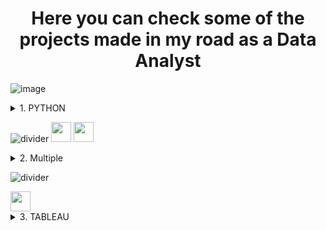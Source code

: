 <h1 align='center'>Here you can check some of the projects made in my road as a Data Analyst</h3>

![image](https://user-images.githubusercontent.com/112327873/204142445-fef3b28f-a606-4828-835d-3159d0373d82.png)
<details><summary>1. PYTHON</summary> 
 <p>

#### [1. Building a dataset from files published on a website](https://github.com/lilqasr/Projects/tree/main/Projects_list/Python/Building%20dataset%20from%20website)
#### [2. Cardiovascular Disease Analysis](https://github.com/lilqasr/Projects/tree/main/Projects_list/Python/Cardiovascular%20Disease%20Analysis)
#### [3. Nicaragua Public Investment Program ANALYSIS](https://nbviewer.org/github/lilqasr/Projects/blob/main/Projects_list/Multi/Public%20Investment%20Program%20Nicaragua/Public_Investment_Program%202017-2022%20Analysis.ipynb)
#### [4. Nicaragua's Municipality Elections Result](https://github.com/lilqasr/Projects/tree/main/Projects_list/Python/Nicaragua's-Municipality-Elections-Results)
#### [5. Apartments for rent in Rome](https://github.com/lilqasr/Projects/tree/main/Projects_list/Python/Real_State_Roma)
   
</p>
</details>

![divider](https://user-images.githubusercontent.com/7065401/52071924-c003ad80-2562-11e9-8297-1c6595f8a7ff.png)
<img height="32" width="32" src="https://cdn.simpleicons.org/microsoftexcel/aqua" /> <img height="32" width="32" src="https://cdn.simpleicons.org/python/aqua" />
<details><summary> 2. Multiple</summary>
<p>

#### [1. Building dataset to Analyze Public Investment Program in Nicaragua](https://github.com/lilqasr/Projects/tree/main/Projects_list/Multi/Public%20Investment%20Program%20Nicaragua)
</p>
</details>

![divider](https://user-images.githubusercontent.com/7065401/52071924-c003ad80-2562-11e9-8297-1c6595f8a7ff.png)

<img height="32" width="32" src="https://cdn.simpleicons.org/tableau/aqua" />
<details><summary> 3. TABLEAU</summary>
<p>

#### [1. Tableau Public profile](https://public.tableau.com/app/profile/lilqasr88)
#### [2. Others](https://public.tableau.com/app/profile/ep2ea)
</p>
</details>



